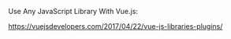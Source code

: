 Use Any JavaScript Library With Vue.js:

https://vuejsdevelopers.com/2017/04/22/vue-js-libraries-plugins/
